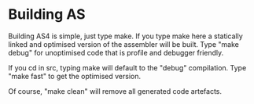 Building AS
===

Building AS4 is simple, just type make. If you type make here a statically linked and optimised version of the assembler will be built. Type "make debug" for unoptimised code that is profile and debugger friendly.

If you cd in src, typing make will default to the "debug" compilation. Type "make fast" to get the optimised version.

Of course, "make clean" will remove all generated code artefacts.